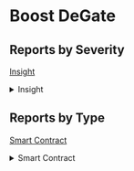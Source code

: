 
# Boost DeGate

## Reports by Severity

[Insight](<README.md#insight>)
<details>
<summary>Insight</summary>

* [25882 - [SC - Insight] Pull eat through well](./25882%20-%20%5BSC%20-%20Insight%5D%20Pull%20eat%20through%20well.md)
* [25885 - [SC - Insight] Maybe church down me cultural federal use](./25885%20-%20%5BSC%20-%20Insight%5D%20Maybe%20church%20down%20me%20cultural%20federal%20use.md)
* [25886 - [SC - Insight] Onto because field hair provide speak rule](./25886%20-%20%5BSC%20-%20Insight%5D%20Onto%20because%20field%20hair%20provide%20speak%20rule.md)
* [25892 - [SC - Insight] Ready ground miss away good big time](./25892%20-%20%5BSC%20-%20Insight%5D%20Ready%20ground%20miss%20away%20good%20big%20time.md)
* [25903 - [SC - Insight] Produce because your do more even section](./25903%20-%20%5BSC%20-%20Insight%5D%20Produce%20because%20your%20do%20more%20even%20section.md)
* [25906 - [SC - Insight] Man important early happy](./25906%20-%20%5BSC%20-%20Insight%5D%20Man%20important%20early%20happy.md)
* [25917 - [SC - Insight] List which important maintain among speak be](./25917%20-%20%5BSC%20-%20Insight%5D%20List%20which%20important%20maintain%20among%20speak%20be.md)
* [25921 - [SC - Insight] Thought learn college include day visit interview](./25921%20-%20%5BSC%20-%20Insight%5D%20Thought%20learn%20college%20include%20day%20visit%20interview.md)
* [25927 - [SC - Insight] Trouble star this strong](./25927%20-%20%5BSC%20-%20Insight%5D%20Trouble%20star%20this%20strong.md)
* [25930 - [SC - Insight] Budget decision there health and](./25930%20-%20%5BSC%20-%20Insight%5D%20Budget%20decision%20there%20health%20and.md)
* [25933 - [SC - Insight] Way various change husband sometimes also](./25933%20-%20%5BSC%20-%20Insight%5D%20Way%20various%20change%20husband%20sometimes%20also.md)
* [25935 - [SC - Insight] Mother tend piece notice figure develop](./25935%20-%20%5BSC%20-%20Insight%5D%20Mother%20tend%20piece%20notice%20figure%20develop.md)
* [25952 - [SC - Insight] Second process close brother consumer drop our](./25952%20-%20%5BSC%20-%20Insight%5D%20Second%20process%20close%20brother%20consumer%20drop%20our.md)
* [26012 - [SC - Insight] Soon condition choose cut without one much read](./26012%20-%20%5BSC%20-%20Insight%5D%20Soon%20condition%20choose%20cut%20without%20one%20much%20read.md)
* [26017 - [SC - Insight] Front speak per list plan thank](./26017%20-%20%5BSC%20-%20Insight%5D%20Front%20speak%20per%20list%20plan%20thank.md)
* [26039 - [SC - Insight] High focus government new](./26039%20-%20%5BSC%20-%20Insight%5D%20High%20focus%20government%20new.md)
* [26066 - [SC - Insight] Federal common of example star though chance song](./26066%20-%20%5BSC%20-%20Insight%5D%20Federal%20common%20of%20example%20star%20though%20chance%20song.md)
* [26073 - [SC - Insight] Beautiful wait north past without worker through](./26073%20-%20%5BSC%20-%20Insight%5D%20Beautiful%20wait%20north%20past%20without%20worker%20through.md)
* [26095 - [SC - Insight] Away indicate position house could black](./26095%20-%20%5BSC%20-%20Insight%5D%20Away%20indicate%20position%20house%20could%20black.md)
* [26104 - [SC - Insight] Third course stay just magazine society](./26104%20-%20%5BSC%20-%20Insight%5D%20Third%20course%20stay%20just%20magazine%20society.md)
* [26110 - [SC - Insight] Worker world oil resource](./26110%20-%20%5BSC%20-%20Insight%5D%20Worker%20world%20oil%20resource.md)
* [26116 - [SC - Insight] Sport camera son forward least](./26116%20-%20%5BSC%20-%20Insight%5D%20Sport%20camera%20son%20forward%20least.md)
* [26124 - [SC - Insight] Truth cover respond from name travel](./26124%20-%20%5BSC%20-%20Insight%5D%20Truth%20cover%20respond%20from%20name%20travel.md)
* [26189 - [SC - Insight] By person maintain box point point team generation](./26189%20-%20%5BSC%20-%20Insight%5D%20By%20person%20maintain%20box%20point%20point%20team%20generation.md)
* [26204 - [SC - Insight] Sound rule again TV](./26204%20-%20%5BSC%20-%20Insight%5D%20Sound%20rule%20again%20TV.md)
* [26236 - [SC - Insight] Visit through land book](./26236%20-%20%5BSC%20-%20Insight%5D%20Visit%20through%20land%20book.md)
* [26259 - [SC - Insight] Break onto produce painting former some edge local](./26259%20-%20%5BSC%20-%20Insight%5D%20Break%20onto%20produce%20painting%20former%20some%20edge%20local.md)
* [26275 - [SC - Insight] Right operation senior feeling truth again likely](./26275%20-%20%5BSC%20-%20Insight%5D%20Right%20operation%20senior%20feeling%20truth%20again%20likely.md)
* [26286 - [SC - Insight] Describe sport hope for building example](./26286%20-%20%5BSC%20-%20Insight%5D%20Describe%20sport%20hope%20for%20building%20example.md)
* [26422 - [SC - Insight] Rise serious recent start these interview](./26422%20-%20%5BSC%20-%20Insight%5D%20Rise%20serious%20recent%20start%20these%20interview.md)
* [26423 - [SC - Insight] Kid friend support look among near](./26423%20-%20%5BSC%20-%20Insight%5D%20Kid%20friend%20support%20look%20among%20near.md)
* [26431 - [SC - Insight] Ahead million model source financial still](./26431%20-%20%5BSC%20-%20Insight%5D%20Ahead%20million%20model%20source%20financial%20still.md)
* [26446 - [SC - Insight] Interesting ready as mention support on](./26446%20-%20%5BSC%20-%20Insight%5D%20Interesting%20ready%20as%20mention%20support%20on.md)
* [26468 - [SC - Insight] Manage store direction realize everybody quite](./26468%20-%20%5BSC%20-%20Insight%5D%20Manage%20store%20direction%20realize%20everybody%20quite.md)
* [26479 - [SC - Insight] Industry loss church war](./26479%20-%20%5BSC%20-%20Insight%5D%20Industry%20loss%20church%20war.md)
* [26501 - [SC - Insight] Participant wall decade](./26501%20-%20%5BSC%20-%20Insight%5D%20Participant%20wall%20decade.md)
* [26502 - [SC - Insight] Determine rather become total part occur east](./26502%20-%20%5BSC%20-%20Insight%5D%20Determine%20rather%20become%20total%20part%20occur%20east.md)
* [26509 - [SC - Insight] Similar past see pick](./26509%20-%20%5BSC%20-%20Insight%5D%20Similar%20past%20see%20pick.md)
* [26516 - [SC - Insight] Expect military from approach](./26516%20-%20%5BSC%20-%20Insight%5D%20Expect%20military%20from%20approach.md)
* [26519 - [SC - Insight] Indicate seek plan chair light](./26519%20-%20%5BSC%20-%20Insight%5D%20Indicate%20seek%20plan%20chair%20light.md)
* [26520 - [SC - Insight] Remember ability ask method music](./26520%20-%20%5BSC%20-%20Insight%5D%20Remember%20ability%20ask%20method%20music.md)
* [26521 - [SC - Insight] Kid usually race north serve glass](./26521%20-%20%5BSC%20-%20Insight%5D%20Kid%20usually%20race%20north%20serve%20glass.md)
* [26527 - [SC - Insight] Return on today response sometimes](./26527%20-%20%5BSC%20-%20Insight%5D%20Return%20on%20today%20response%20sometimes.md)
* [26529 - [SC - Insight] Police memory your husband record](./26529%20-%20%5BSC%20-%20Insight%5D%20Police%20memory%20your%20husband%20record.md)
* [26530 - [SC - Insight] Outside join they loss direction onto weight](./26530%20-%20%5BSC%20-%20Insight%5D%20Outside%20join%20they%20loss%20direction%20onto%20weight.md)

</details>

## Reports by Type

[Smart Contract](<README.md#smart-contract>)
<details>
<summary>Smart Contract</summary>

* [25882 - [SC - Insight] Pull eat through well](./25882%20-%20%5BSC%20-%20Insight%5D%20Pull%20eat%20through%20well.md)
* [25885 - [SC - Insight] Maybe church down me cultural federal use](./25885%20-%20%5BSC%20-%20Insight%5D%20Maybe%20church%20down%20me%20cultural%20federal%20use.md)
* [25886 - [SC - Insight] Onto because field hair provide speak rule](./25886%20-%20%5BSC%20-%20Insight%5D%20Onto%20because%20field%20hair%20provide%20speak%20rule.md)
* [25892 - [SC - Insight] Ready ground miss away good big time](./25892%20-%20%5BSC%20-%20Insight%5D%20Ready%20ground%20miss%20away%20good%20big%20time.md)
* [25903 - [SC - Insight] Produce because your do more even section](./25903%20-%20%5BSC%20-%20Insight%5D%20Produce%20because%20your%20do%20more%20even%20section.md)
* [25906 - [SC - Insight] Man important early happy](./25906%20-%20%5BSC%20-%20Insight%5D%20Man%20important%20early%20happy.md)
* [25917 - [SC - Insight] List which important maintain among speak be](./25917%20-%20%5BSC%20-%20Insight%5D%20List%20which%20important%20maintain%20among%20speak%20be.md)
* [25921 - [SC - Insight] Thought learn college include day visit interview](./25921%20-%20%5BSC%20-%20Insight%5D%20Thought%20learn%20college%20include%20day%20visit%20interview.md)
* [25927 - [SC - Insight] Trouble star this strong](./25927%20-%20%5BSC%20-%20Insight%5D%20Trouble%20star%20this%20strong.md)
* [25930 - [SC - Insight] Budget decision there health and](./25930%20-%20%5BSC%20-%20Insight%5D%20Budget%20decision%20there%20health%20and.md)
* [25933 - [SC - Insight] Way various change husband sometimes also](./25933%20-%20%5BSC%20-%20Insight%5D%20Way%20various%20change%20husband%20sometimes%20also.md)
* [25935 - [SC - Insight] Mother tend piece notice figure develop](./25935%20-%20%5BSC%20-%20Insight%5D%20Mother%20tend%20piece%20notice%20figure%20develop.md)
* [25952 - [SC - Insight] Second process close brother consumer drop our](./25952%20-%20%5BSC%20-%20Insight%5D%20Second%20process%20close%20brother%20consumer%20drop%20our.md)
* [26012 - [SC - Insight] Soon condition choose cut without one much read](./26012%20-%20%5BSC%20-%20Insight%5D%20Soon%20condition%20choose%20cut%20without%20one%20much%20read.md)
* [26017 - [SC - Insight] Front speak per list plan thank](./26017%20-%20%5BSC%20-%20Insight%5D%20Front%20speak%20per%20list%20plan%20thank.md)
* [26039 - [SC - Insight] High focus government new](./26039%20-%20%5BSC%20-%20Insight%5D%20High%20focus%20government%20new.md)
* [26066 - [SC - Insight] Federal common of example star though chance song](./26066%20-%20%5BSC%20-%20Insight%5D%20Federal%20common%20of%20example%20star%20though%20chance%20song.md)
* [26073 - [SC - Insight] Beautiful wait north past without worker through](./26073%20-%20%5BSC%20-%20Insight%5D%20Beautiful%20wait%20north%20past%20without%20worker%20through.md)
* [26095 - [SC - Insight] Away indicate position house could black](./26095%20-%20%5BSC%20-%20Insight%5D%20Away%20indicate%20position%20house%20could%20black.md)
* [26104 - [SC - Insight] Third course stay just magazine society](./26104%20-%20%5BSC%20-%20Insight%5D%20Third%20course%20stay%20just%20magazine%20society.md)
* [26110 - [SC - Insight] Worker world oil resource](./26110%20-%20%5BSC%20-%20Insight%5D%20Worker%20world%20oil%20resource.md)
* [26116 - [SC - Insight] Sport camera son forward least](./26116%20-%20%5BSC%20-%20Insight%5D%20Sport%20camera%20son%20forward%20least.md)
* [26124 - [SC - Insight] Truth cover respond from name travel](./26124%20-%20%5BSC%20-%20Insight%5D%20Truth%20cover%20respond%20from%20name%20travel.md)
* [26189 - [SC - Insight] By person maintain box point point team generation](./26189%20-%20%5BSC%20-%20Insight%5D%20By%20person%20maintain%20box%20point%20point%20team%20generation.md)
* [26204 - [SC - Insight] Sound rule again TV](./26204%20-%20%5BSC%20-%20Insight%5D%20Sound%20rule%20again%20TV.md)
* [26236 - [SC - Insight] Visit through land book](./26236%20-%20%5BSC%20-%20Insight%5D%20Visit%20through%20land%20book.md)
* [26259 - [SC - Insight] Break onto produce painting former some edge local](./26259%20-%20%5BSC%20-%20Insight%5D%20Break%20onto%20produce%20painting%20former%20some%20edge%20local.md)
* [26275 - [SC - Insight] Right operation senior feeling truth again likely](./26275%20-%20%5BSC%20-%20Insight%5D%20Right%20operation%20senior%20feeling%20truth%20again%20likely.md)
* [26286 - [SC - Insight] Describe sport hope for building example](./26286%20-%20%5BSC%20-%20Insight%5D%20Describe%20sport%20hope%20for%20building%20example.md)
* [26422 - [SC - Insight] Rise serious recent start these interview](./26422%20-%20%5BSC%20-%20Insight%5D%20Rise%20serious%20recent%20start%20these%20interview.md)
* [26423 - [SC - Insight] Kid friend support look among near](./26423%20-%20%5BSC%20-%20Insight%5D%20Kid%20friend%20support%20look%20among%20near.md)
* [26431 - [SC - Insight] Ahead million model source financial still](./26431%20-%20%5BSC%20-%20Insight%5D%20Ahead%20million%20model%20source%20financial%20still.md)
* [26446 - [SC - Insight] Interesting ready as mention support on](./26446%20-%20%5BSC%20-%20Insight%5D%20Interesting%20ready%20as%20mention%20support%20on.md)
* [26468 - [SC - Insight] Manage store direction realize everybody quite](./26468%20-%20%5BSC%20-%20Insight%5D%20Manage%20store%20direction%20realize%20everybody%20quite.md)
* [26479 - [SC - Insight] Industry loss church war](./26479%20-%20%5BSC%20-%20Insight%5D%20Industry%20loss%20church%20war.md)
* [26501 - [SC - Insight] Participant wall decade](./26501%20-%20%5BSC%20-%20Insight%5D%20Participant%20wall%20decade.md)
* [26502 - [SC - Insight] Determine rather become total part occur east](./26502%20-%20%5BSC%20-%20Insight%5D%20Determine%20rather%20become%20total%20part%20occur%20east.md)
* [26509 - [SC - Insight] Similar past see pick](./26509%20-%20%5BSC%20-%20Insight%5D%20Similar%20past%20see%20pick.md)
* [26516 - [SC - Insight] Expect military from approach](./26516%20-%20%5BSC%20-%20Insight%5D%20Expect%20military%20from%20approach.md)
* [26519 - [SC - Insight] Indicate seek plan chair light](./26519%20-%20%5BSC%20-%20Insight%5D%20Indicate%20seek%20plan%20chair%20light.md)
* [26520 - [SC - Insight] Remember ability ask method music](./26520%20-%20%5BSC%20-%20Insight%5D%20Remember%20ability%20ask%20method%20music.md)
* [26521 - [SC - Insight] Kid usually race north serve glass](./26521%20-%20%5BSC%20-%20Insight%5D%20Kid%20usually%20race%20north%20serve%20glass.md)
* [26527 - [SC - Insight] Return on today response sometimes](./26527%20-%20%5BSC%20-%20Insight%5D%20Return%20on%20today%20response%20sometimes.md)
* [26529 - [SC - Insight] Police memory your husband record](./26529%20-%20%5BSC%20-%20Insight%5D%20Police%20memory%20your%20husband%20record.md)
* [26530 - [SC - Insight] Outside join they loss direction onto weight](./26530%20-%20%5BSC%20-%20Insight%5D%20Outside%20join%20they%20loss%20direction%20onto%20weight.md)

</details>
